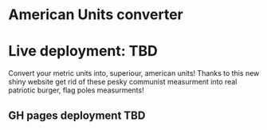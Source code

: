 # American Units converter

# Live deployment: TBD

Convert your metric units into, superiour, american units!
Thanks to this new shiny website get rid of these pesky communist measurment into real patriotic burger, flag poles measurments!

## GH pages deployment TBD
